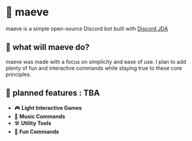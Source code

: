 # 🌟 maeve

maeve is a simple open-source Discord bot built with [Discord JDA](https://github.com/discord-jda/JDA)

## 📖 what will maeve do?
maeve was made with a focus on simplicity and ease of use. I plan to add plenty of fun and interactive commands while staying true to these core principles.

## 🚀 planned features : TBA

- 🎮 **Light Interactive Games**
- 🎵 **Music Commands**
- 🛠️ **Utility Tools**
- 💬 **Fun Commands**
